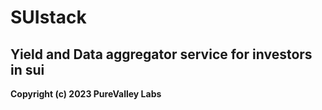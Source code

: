 # SUIstack

## Yield and Data aggregator service for investors in sui

**Copyright (c) 2023 PureValley Labs**
